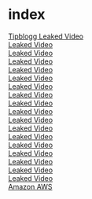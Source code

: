 # index

<a href="https://www.tipblogg.com" rel="dofollow" > Tipblogg </a>
<a href="https://us.community.sony.com/s/profile/0054O00000AD1A4">Leaked Video</a><br>
<a href="https://ap.community.sony.com/s/profile/0054O00000AD1A4">Leaked Video</a><br>
<a href="https://www.imdb.com/user/ur156570439">Leaked Video</a><br>
<a href="https://github.com/saireddy32">Leaked Video</a><br>
<a href="https://social.msdn.microsoft.com/profile/tipblogg/">Leaked Video</a><br>
<a href="https://edex.adobe.com/community/member/_prXhD-oD">Leaked Video</a><br>
<a href="https://www.ted.com/profiles/38243503">Leaked Video</a><br>
<a href="https://community.ibm.com/community/user/network/members/profile">Leaked Video</a><br>
<a href="https://www.buzzfeed.com/tipblogg/why-term-insurance-needs-to-be-part-of-your-financ-dbu4ey4hg1">Leaked Video</a><br>
<a href="https://tipbloggnews.quora.com/">Leaked Video</a><br>
<a href="https://medium.com/@somasatyasaireddy3/how-blockchain-technology-is-expected-to-change-the-insurance-sector-5a292e3b2a8a">Leaked Video</a><br>
<a href="https://www.reverbnation.com/tipblogg1">Leaked Video</a><br>
<a href="https://www.linkedin.com/in/sai-reddy-69b379225/">Leaked Video</a><br>
<a href="https://www.twitch.tv/beastgamingml/about">Leaked Video</a><br>
<a href="https://www.pinterest.com/tipblogg/">Leaked Video</a><br>
<a href="https://www.behance.net/saireddytetali/">Leaked Video</a><br>
<a href="https://steamcommunity.com/profiles/76561198965610940/">Leaked Video</a><br>
<a href="https://www.artstation.com/tipblogg/profile">Leaked Video</a><br>
<a href="https://tipblogg.s3.us-west-1.amazonaws.com/index.html"> Amazon AWS </a>
